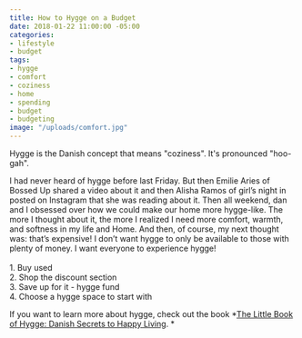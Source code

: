 ```yaml
---
title: How to Hygge on a Budget
date: 2018-01-22 11:00:00 -05:00
categories:
- lifestyle
- budget
tags:
- hygge
- comfort
- coziness
- home
- spending
- budget
- budgeting
image: "/uploads/comfort.jpg"
---
```


Hygge is the Danish concept that means "coziness". It's pronounced "hoo-gah". 

I had never heard of hygge before last Friday. But then Emilie Aries of Bossed Up shared a video about it and then Alisha Ramos of girl’s night in posted on Instagram that she was reading about it. Then all weekend, dan and I obsessed over how we could make our home more hygge-like. The more I thought about it, the more I realized I need more comfort, warmth, and softness in my life and Home. And then, of course, my next thought was: that’s expensive! I don’t want hygge to only be available to those with plenty of money. I want everyone to experience hygge! \
\
1\. Buy used \
2\. Shop the discount section \
3\. Save up for it - hygge fund\
4\. Choose a hygge space to start with

If you want to learn more about hygge, check out the book *[The Little Book of Hygge: Danish Secrets to Happy Living](https://www.amazon.com/Little-Book-Hygge-Danish-Secrets/dp/0062658808). *